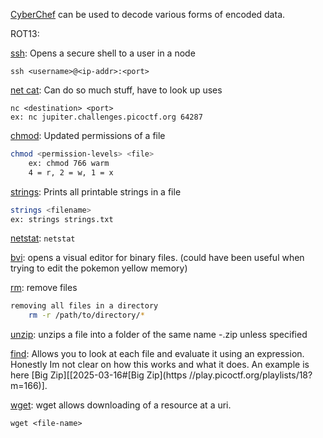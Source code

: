 [CyberChef](https://gchq.github.io/CyberChef/) can be used to decode various forms of encoded data.

ROT13: 

[ssh](https://linux.die.net/man/1/ssh): 
Opens a secure shell to a user in a node
```
ssh <username>@<ip-addr>:<port>
```

[net cat](https://linux.die.net/man/1/nc): 
Can do so much stuff, have to look up uses
```
nc <destination> <port>
ex: nc jupiter.challenges.picoctf.org 64287
```

[chmod](https://linux.die.net/man/1/chmod): 
Updated permissions of a file
```bash
chmod <permission-levels> <file>
	ex: chmod 766 warm
	4 = r, 2 = w, 1 = x
```

[strings](https://linux.die.net/man/1/strings): 
Prints all printable strings in a file
```bash
strings <filename>
ex: strings strings.txt
```

[netstat](https://linux.die.net/man/8/netstat):  ```netstat```

[bvi](https://linux.die.net/man/1/bvi):
opens a visual editor for binary files. 
(could have been useful when trying to edit the pokemon yellow memory)

[rm](): 
remove files
```bash
removing all files in a directory
	rm -r /path/to/directory/*
```

[unzip]():
unzips a file into a folder of the same name -.zip unless specified

[find](https://linux.die.net/man/1/find):
Allows you to look at each file and evaluate it using an expression. Honestly Im not clear on how this works and what it does. An example is here [Big Zip][[2025-03-16#[Big Zip](https //play.picoctf.org/playlists/18?m=166)].

[wget](https://www.gnu.org/software/wget/):
wget allows downloading of a resource at a uri.
```shell
wget <file-name>
```
